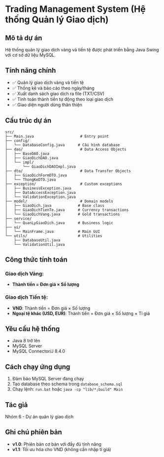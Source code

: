 # Trading Management System (Hệ thống Quản lý Giao dịch)

## Mô tả dự án
Hệ thống quản lý giao dịch vàng và tiền tệ được phát triển bằng Java Swing với cơ sở dữ liệu MySQL.

## Tính năng chính
- ✅ Quản lý giao dịch vàng và tiền tệ
- ✅ Thống kê và báo cáo theo ngày/tháng
- ✅ Xuất danh sách giao dịch ra file (TXT/CSV)
- ✅ Tính toán thành tiền tự động theo loại giao dịch
- ✅ Giao diện người dùng thân thiện

## Cấu trúc dự án
```
src/
├── Main.java                     # Entry point
├── config/
│   └── DatabaseConfig.java      # Cấu hình database
├── dao/                          # Data Access Objects
│   ├── BaseDAO.java
│   ├── GiaoDichDAO.java
│   └── impl/
│       └── GiaoDichDAOImpl.java
├── dto/                          # Data Transfer Objects
│   ├── GiaoDichFormDTO.java
│   └── ThongKeDTO.java
├── exception/                    # Custom exceptions
│   ├── BusinessException.java
│   ├── DataAccessException.java
│   └── ValidationException.java
├── model/                        # Domain models
│   ├── GiaoDich.java            # Base class
│   ├── GiaoDichTienTe.java      # Currency transactions
│   └── GiaoDichVang.java        # Gold transactions
├── service/
│   └── QuanLyGiaoDich.java      # Business logic
├── ui/
│   └── MainFrame.java           # Main GUI
└── utils/                       # Utilities
    ├── DatabaseUtil.java
    └── ValidationUtil.java
```

## Công thức tính toán
### Giao dịch Vàng:
- **Thành tiền = Đơn giá × Số lượng**

### Giao dịch Tiền tệ:
- **VND**: Thành tiền = Đơn giá × Số lượng
- **Ngoại tệ khác (USD, EUR)**: Thành tiền = Đơn giá × Số lượng × Tỉ giá

## Yêu cầu hệ thống
- Java 8 trở lên
- MySQL Server
- MySQL Connector/J 8.4.0

## Cách chạy ứng dụng
1. Đảm bảo MySQL Server đang chạy
2. Tạo database theo schema trong `database_schema.sql`
3. Chạy lệnh: `run.bat` hoặc `java -cp "lib/*;build" Main`

## Tác giả
Nhóm 6 - Dự án quản lý giao dịch

## Ghi chú phiên bản
- **v1.0**: Phiên bản cơ bản với đầy đủ tính năng
- **v1.1**: Tối ưu hóa cho VND (không cần nhập tỉ giá)
